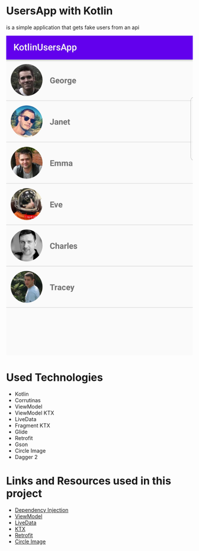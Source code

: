 # UsersApp with Kotlin
is a simple application that gets fake users from an api

<img src="images/screen_1.jpg" width="600"/>

# Used Technologies
- Kotlin
- Corrutinas
- ViewModel
- ViewModel KTX
- LiveData
- Fragment KTX
- Glide
- Retrofit
- Gson
- Circle Image
- Dagger 2

# Links and Resources used in this project
- [Dependency Injection](https://developer.android.com/training/dependency-injection)
- [ViewModel](https://developer.android.com/topic/libraries/architecture/viewmodel?gclid=CjwKCAjw1K75BRAEEiwAd41h1LoTioM8nkc1UQX5ISNi_TtEZKNjRkxhx1KfzAlBQvkLX56qvyvOXBoCdQMQAvD_BwE&gclsrc=aw.ds)
- [LiveData](https://developer.android.com/topic/libraries/architecture/livedata)
- [KTX](https://developer.android.com/kotlin/ktx)
- [Retrofit](https://square.github.io/retrofit/)
- [Circle Image](https://github.com/hdodenhof/CircleImageView)
